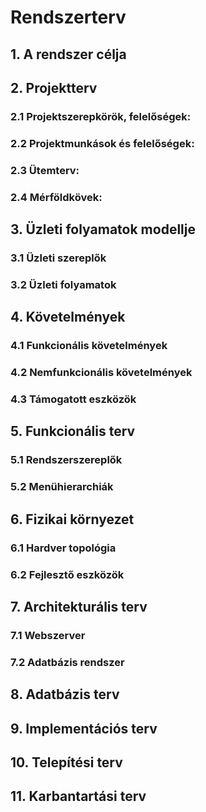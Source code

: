 # Rendszerterv
## 1. A rendszer célja

## 2. Projektterv

### 2.1 Projektszerepkörök, felelőségek:
     
### 2.2 Projektmunkások és felelőségek:
     
### 2.3 Ütemterv:

### 2.4 Mérföldkövek:

## 3. Üzleti folyamatok modellje

### 3.1 Üzleti szereplők

### 3.2 Üzleti folyamatok

## 4. Követelmények

### 4.1 Funkcionális követelmények

### 4.2 Nemfunkcionális követelmények

### 4.3 Támogatott eszközök

## 5. Funkcionális terv

### 5.1 Rendszerszereplők

### 5.2 Menühierarchiák

## 6. Fizikai környezet

### 6.1 Hardver topológia

### 6.2 Fejlesztő eszközök

## 7. Architekturális terv

### 7.1 Webszerver

### 7.2 Adatbázis rendszer

## 8. Adatbázis terv

## 9. Implementációs terv

## 10. Telepítési terv

## 11. Karbantartási terv
